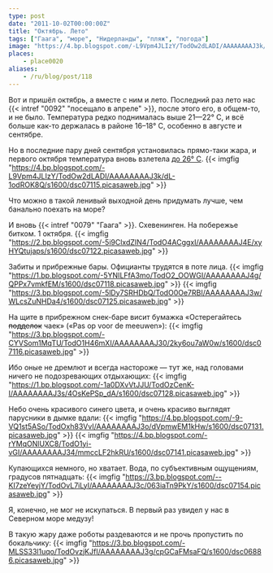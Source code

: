 ```yaml
---
type: post
date: "2011-10-02T00:00:00Z"
title: "Октябрь. Лето"
tags: ["Гаага", "море", "Нидерланды", "пляж", "погода"]
image: "https://4.bp.blogspot.com/-L9Vpm4JLIzY/TodOw2dLADI/AAAAAAAAJ3k/dL-1odROK8Q/s1600/dsc07115.picasaweb.jpg"
places:
    - place0020
aliases:
    - /ru/blog/post/118
---
```


Вот и пришёл октябрь, а вместе с ним и лето. Последний раз лето нас {{< intref "0092" "посещало в апреле" >}}, после этого его, в общем-то, и не было. Температура редко поднималась выше 21—22° C, и всё больше как-то держалась в районе 16­–18° C, особенно в августе и сентябре.

Но в последние пару дней сентября установилась прямо-таки жара, и первого октября температура вновь взлетела [до 26° C](http://www.knmi.nl/climatology/daily_data/index.cgi?station=260&year=2011&month=10&day=01).
{{< imgfig "https://4.bp.blogspot.com/-L9Vpm4JLIzY/TodOw2dLADI/AAAAAAAAJ3k/dL-1odROK8Q/s1600/dsc07115.picasaweb.jpg" >}}

Что можно в такой ленивый выходной день придумать лучше, чем банально поехать на море?

<!--more-->

И вновь {{< intref "0079" "Гаага" >}}. Схевенинген. На побережье битком. 1 октября.
{{< imgfig "https://2.bp.blogspot.com/-5i9ClxdZIN4/TodO4ACggxI/AAAAAAAAJ4E/xyHYQtujaps/s1600/dsc07122.picasaweb.jpg" >}}

Забиты и прибрежные бары. Официанты трудятся в поте лица.
{{< imgfig "https://1.bp.blogspot.com/-5YNILFfA3mo/TodO2_OOWGI/AAAAAAAAJ4g/QPPx7vmkfEM/s1600/dsc07118.picasaweb.jpg" >}}
{{< imgfig "https://3.bp.blogspot.com/-5lDy7SRHDbQ/TodO0Oe7RBI/AAAAAAAAJ3w/WLcsZuNHDa4/s1600/dsc07125.picasaweb.jpg" >}}

На щите в прибрежном снек-баре висит бумажка «Остерегайтесь ~~подделок~~ чаек» («Pas op voor de meeuwen»):
{{< imgfig "https://3.bp.blogspot.com/-CYVSom1MqTU/TodO1H46mXI/AAAAAAAAJ30/2ky6ou7aW0w/s1600/dsc07116.picasaweb.jpg" >}}

Ибо оные не дремлют и всегда настороже — тут же, над головами ничего не подозревающих отдыхающих:
{{< imgfig "https://1.bp.blogspot.com/-1a0DXvVtJJU/TodOzCenK-I/AAAAAAAAJ3s/4OsKePSp_dA/s1600/dsc07128.picasaweb.jpg" >}}

Небо очень красивого синего цвета, и очень красиво выглядят парусники в дымке вдали:
{{< imgfig "https://4.bp.blogspot.com/-9-VQ1st5ASo/TodOxh83VvI/AAAAAAAAJ3o/dVpmwEM1kHw/s1600/dsc07131.picasaweb.jpg" >}}
{{< imgfig "https://4.bp.blogspot.com/-rYMqONlUXC8/TodO1yi-vGI/AAAAAAAAJ34/mmccLF2hkRU/s1600/dsc07141.picasaweb.jpg" >}}

Купающихся немного, но хватает. Вода, по субъективным ощущениям, градусов пятнадцать:
{{< imgfig "https://3.bp.blogspot.com/--KI7zeYeyjY/TodOvL7iLyI/AAAAAAAAJ3c/063iaTn9PkY/s1600/dsc07154.picasaweb.jpg" >}}

Я, конечно, не мог не искупаться. В первый раз увидел у нас в Северном море медузу!

В такую жару даже роботы раздеваются и не прочь пропустить по бокальчику:
{{< imgfig "https://3.bp.blogspot.com/-MLSS33l1uqo/TodOvzjKJfI/AAAAAAAAJ3g/cpGCaFMsaFQ/s1600/dsc06886.picasaweb.jpg" >}}
